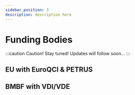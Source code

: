```yaml
---
sidebar_position: 3
description: description here
---
```


# Funding Bodies

:::caution Caution!
Stay tuned! Updates will follow soon...
:::

## EU with EuroQCI & PETRUS


## BMBF with VDI/VDE

